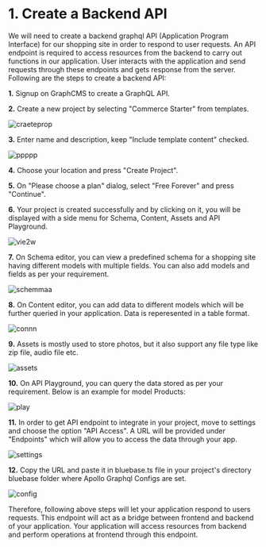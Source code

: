# 1. Create a Backend API

We will need to create a backend graphql API (Application Program Interface) for our shopping site in order to respond to user requests. An API endpoint is required to access resources from the backend to carry out functions in our application. User interacts with the application and send requests through these endpoints and gets response from the server. Following are the steps to create a backend API:

**1.** Signup on GraphCMS to create a GraphQL API.

**2.** Create a new project by selecting "Commerce Starter" from templates. 

![craeteprop](https://user-images.githubusercontent.com/42846291/112607761-54b08000-8e3b-11eb-86f4-da04462fd172.png)

**3.** Enter name and description, keep "Include template content" checked. 

![ppppp](https://user-images.githubusercontent.com/42846291/112608087-b96bda80-8e3b-11eb-9749-2e394058f279.png)

**4.** Choose your location and press "Create Project".

**5.** On "Please choose a plan" dialog, select "Free Forever" and press "Continue". 

**6.** Your project is created successfully and by clicking on it, you will be displayed with a side menu for Schema, Content, Assets and API Playground. 

![vie2w](https://user-images.githubusercontent.com/42846291/112608491-31d29b80-8e3c-11eb-92fa-b64231003146.png)

**7.** On Schema editor, you can view a predefined schema for a shopping site having different models with multiple fields. You can also add models and fields as per your requirement. 

![schemmaa](https://user-images.githubusercontent.com/42846291/112608776-8bd36100-8e3c-11eb-9ef8-90af60600e59.png)

**8.** On Content editor, you can add data to different models which will be further queried in your application. Data is reperesented in a table format. 

![connn](https://user-images.githubusercontent.com/42846291/112609020-d81ea100-8e3c-11eb-91f7-487d4c3c679e.png)

**9.** Assets is  mostly used to store photos, but it also support any file type like zip file, audio file etc. 

![assets](https://user-images.githubusercontent.com/42846291/112609200-14ea9800-8e3d-11eb-9ec8-0ce504cbaaca.png)

**10.** On API Playground, you can query the data stored as per your requirement. Below is an example for model Products:

![play](https://user-images.githubusercontent.com/42846291/112609570-7c084c80-8e3d-11eb-94fe-5f65de7dc7d5.png)


**11.** In order to get API endpoint to integrate in your project, move to settings and choose the option "API Access". A URL will be provided under "Endpoints" which will allow you to access the data through your app.

![settings](https://user-images.githubusercontent.com/42846291/112611325-7f9cd300-8e3f-11eb-9d3c-62d765d8ec2f.png)


**12.** Copy the URL and paste it in bluebase.ts file in your project's directory bluebase folder where Apollo Graphql Configs are set.

![config](https://user-images.githubusercontent.com/42846291/112799856-58851200-9088-11eb-8da4-92bdcca46b29.png)


Therefore, following above steps will let your application respond to users requests. This endpoint will act as a bridge between frontend and backend of your application. Your application will access resources from backend and perform operations at frontend through this endpoint.
 

